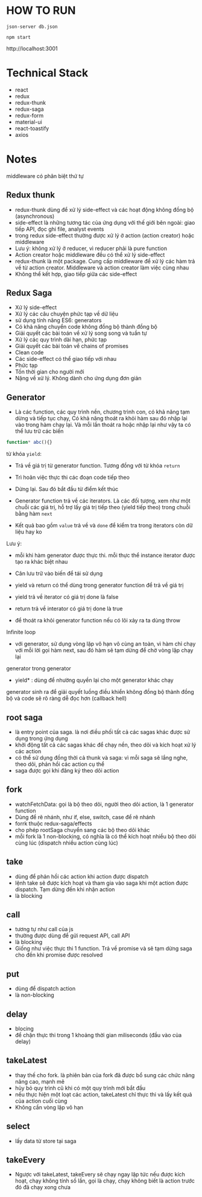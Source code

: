 # HOW TO RUN

```
json-server db.json

npm start
```

http://localhost:3001

# Technical Stack

- react
- redux
- redux-thunk
- redux-saga
- redux-form
- material-ui
- react-toastify
- axios

# Notes

middleware có phân biệt thứ tự

## Redux thunk
- redux-thunk dùng để xử lý side-effect và các hoạt động không đồng bộ (asynchronous)
- side-effect là những tương tác của ứng dụng với thế giới bên ngoài: giao tiếp API, đọc ghi file, analyst events
- trong redux side-effect thường được xử lý ở action (action creator) hoặc middleware
- Lưu ý: không xử lý ở reducer, vì reducer phải là pure function
- Action creator hoặc middleware đều có thể xử lý side-effect
- redux-thunk là một package. Cung cấp middleware để xử lý các hàm trả về từ action creator. Middleware và action creator làm việc cùng nhau
- Không thể kết hợp, giao tiếp giữa các side-effect

## Redux Saga
- Xử lý side-effect
- Xử lý các câu chuyện phức tạp về dữ liệu
- sử dụng tính năng ES6: generators
- Có khả năng chuyển code không đồng bộ thành đồng bộ
- Giải quyết các bài toán về xử lý song song và tuần tự
- Xử lý các quy trình dài hạn, phức tạp
- Giải quyết các bài toán về chains of promises
- Clean code
- Các side-effect có thể giao tiếp với nhau
- Phức tạp
- Tốn thời gian cho người mới
- Nặng về xử lý. Không dành cho ứng dụng đơn giản

## Generator
- Là các function, các quy trình nền, chương trình con, có khả năng tạm dừng và tiếp tục chạy, Có khả năng thoát ra khỏi hàm sau đó nhập lại vào trong hàm chạy lại. Và mỗi lần thoát ra hoặc nhập lại như vậy ta có thể lưu trữ các biến

```js
function* abc(){}
```

từ khóa `yield`:
- Trả về giá trị từ generator function. Tương đồng với từ khóa `return`
- Trì hoãn việc thực thi các đoạn code tiếp theo
- Dừng lại. Sau đó bắt đầu từ điểm kết thúc

- Generator function trả về các iterators. Là các đối tượng, xem như một chuỗi các giá trị, hỗ trợ lấy giá trị tiếp theo (yield tiếp theo) trong chuỗi bằng hàm `next`
- Kết quả bao gồm `value` trả về và `done` để kiểm tra trong iterators còn dữ liệu hay ko

Lưu ý: 
- mỗi khi hàm generator được thực thi. mỗi thực thể instance iterator được tạo ra khác biệt nhau
- Cân lưu trữ vào biến để tái sử dụng

- yield và return có thể dùng trong generator function để trả về giá trị
- yield trả về iterator có giá trị done là false
- return trả về interator có giá trị done là true
- để thoát ra khỏi generator function nếu có lõi xảy ra ta dùng throw

Infinite loop
- với generator, sử dụng vòng lặp vô hạn vô cùng an toàn, vì hàm chỉ chạy với mỗi lời gọi hàm next, sau đó hàm sẽ tạm dừng để chờ vòng lặp chạy lại

generator trong generator
- yield* : dùng để nhường quyền lại cho một generator khác chạy

generator sinh ra để giải quyết luồng điều khiển không đồng bộ thành đồng bộ và code sẽ rõ ràng dễ đọc hơn (callback hell)

## root saga
- là entry point của saga. là nơi điều phối tất cả các sagas khác được sử dụng trong ứng dụng
- khởi động tất cả các sagas khác để chạy nền, theo dõi và kích hoạt xử lý các action
- có thể sử dụng đồng thời cả thunk và saga: vì mỗi saga sẽ lắng nghe, theo dõi, phản hồi các action cụ thể
- saga được gọi khi đăng ký theo dõi action

## fork
- watchFetchData: gọi là bộ theo dõi, người theo dõi action, là 1 generator function
- Dùng để rẽ nhánh, như if, else, switch, case để rẽ nhánh
- forrk thuộc redux-saga/effects
- cho phép rootSaga chuyển sang các bộ theo dõi khác
- mỗi fork là 1 non-blocking, có nghĩa là có thể kích hoạt nhiều bộ theo dõi cùng lúc (dispatch nhiều action cùng lúc)

## take
- dùng để phản hồi các action khi action được dispatch
- lệnh take sẽ được kích hoạt và tham gia vào saga khi một action được dispatch. Tạm dừng đến khi nhận action
- là blocking

## call
- tương tự như call của js
- thường được dùng để gửi request API, call API
- là blocking
- Giống như việc thực thi 1 function. Trả về promise và sẽ tạm dừng saga cho đến khi promise được resolved

## put
- dùng để dispatch action
- là non-blocking

## delay
- blocing
- để chặn thực thi trong 1 khoảng thời gian miliseconds (đầu vào của delay)

## takeLatest
- thay thế cho fork. là phiên bản của fork đã được bổ sung các chức năng nâng cao, mạnh mẽ
- hủy bỏ quy trình cũ khi có một quy trình mới bắt đầu
- nếu thực hiện một loạt các action, takeLatest chỉ thực thi và lấy kết quả của action cuối cùng
- Không cần vòng lặp vô hạn

## select
- lấy data từ store tại saga

## takeEvery
- Ngược với takeLatest, takeEvery sẽ chạy ngay lập tức nếu được kích hoạt, chạy không tính số lần, gọi là chạy, chạy không biết là action trước đó đã chạy xong chưa